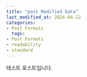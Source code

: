 ```yaml
---
title: "post Modified Data"
last_modified_at: 2024-04-12
categories: 
- Post Formats
  tags:
- Post Formats
- readability
- standard
---
```


테스트 포스트입니다.